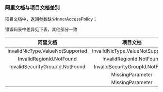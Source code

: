 ### 阿里文档与项目文档差别

项目文档中，返回参数缺少InnerAccessPolicy；

错误码表中差异见下表，其他部分一致

|阿里文档|项目文档|
|:-:|:-:|
|InvalidNicType.ValueNotSupported|InvalidNicType.ValueNotSupported|
|InvalidRegionId.NotFound|InvalidRegionId.NotFound|
|InvalidSecurityGroupId.NotFound|InvalidSecurityGroupId.NotFound|
||MissingParameter|
||MissingParameter|
